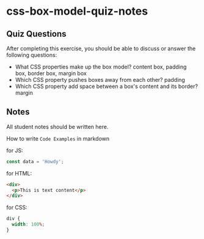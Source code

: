 # css-box-model-quiz-notes

## Quiz Questions

After completing this exercise, you should be able to discuss or answer the following questions:

- What CSS properties make up the box model?
  content box, padding box, border box, margin box
- Which CSS property pushes boxes away from each other?
  padding
- Which CSS property add space between a box's content and its border?
  margin

## Notes

All student notes should be written here.

How to write `Code Examples` in markdown

for JS:

```javascript
const data = 'Howdy';
```

for HTML:

```html
<div>
  <p>This is text content</p>
</div>
```

for CSS:

```css
div {
  width: 100%;
}
```
